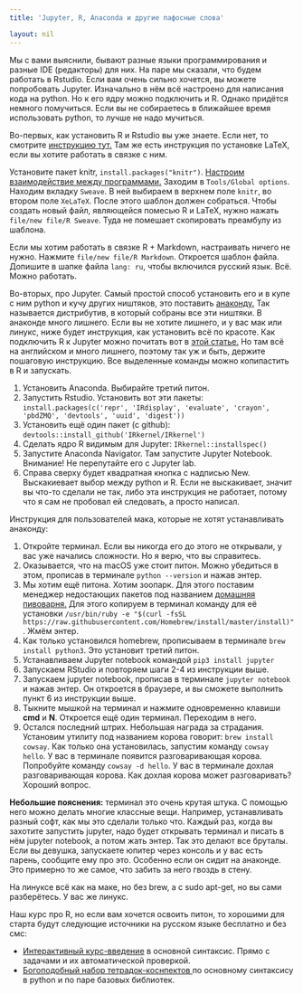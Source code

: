 ```yaml
---
title: 'Jupyter, R, Anaconda и другие пафосные слова'

layout: nil
---
```


Мы с вами выяснили, бывают разные языки программирования и разные IDE (редакторы) для них. На паре мы сказали, что будем работать в Rstudio. Если вам очень сильно хочется, вы можете попробовать Jupyter. Изначально в нём всё настроено для написания кода на python. Но к его ядру можно подключить и R. Однако придётся немного помучиться. Если вы не собираетесь в ближайшее время использовать python, то лучше не надо мучиться.

Во-первых, как установить R и Rstudio вы уже знаете. Если нет, то смотрите [инструкцию тут.](https://github.com/bdemeshev/em301/wiki/R) Там же есть инструкция по установке LaTeX, если вы хотите работать в связке с ним.

Установите пакет knitr, `install.packages("knitr")`. [Настроим взаимодействие между программами.](http://rpubs.com/YaRrr/sweaveintro)  Заходим в `Tools/Global options`. Находим вкладку `Sweave`. В ней выбираем в верхнем поле `knitr`, во втором поле `XeLaTeX`. После этого шаблон должен собраться. Чтобы создать новый файл, являющейся помесью R и LaTeX, нужно нажать  `file/new file/R Sweave`. Туда не помешает скопировать преамбулу из шаблона.

Если мы хотим работать в связке R + Markdown, настраивать ничего не нужно. Нажмите `file/new file/R Markdown`. Откроется шаблон файла. Допишите в шапке файла `lang: ru`, чтобы включился русский язык. Всё. Можно работать.


Во-вторых, про Jupyter. Самый простой способ установить его и в купе с ним python и кучу других ништяков, это поставить [анаконду.](https://www.anaconda.com/download) Так называется дистрибутив, в который собраны все эти ништяки. В анаконде много лишнего. Если вы не хотите лишнего, и у вас мак или линукс, ниже будет инструкция, как установить всё по красоте. Как подключить R к Jupyter можно почитать вот в [этой статье.](https://www.datacamp.com/community/blog/jupyter-notebook-r) Но там всё на английском и много лишнего, поэтому так уж и быть, держите пошаговую инструкцию. Все выделенные команды можно копипастить в R и запускать.  

1. Установить Anaconda. Выбирайте третий питон.
2. Запустить Rstudio. Установить вот эти пакеты: `install.packages(c('repr', 'IRdisplay', 'evaluate', 'crayon', 'pbdZMQ', 'devtools', 'uuid', 'digest'))`
3. Установить ещё один пакет (c github): `devtools::install_github('IRkernel/IRkernel')`
4. Сделать ядро R видимым для Jupyter: `IRkernel::installspec()`
5. Запустите Anaconda Navigator. Там запустите Jupyter Notebook. Внимание! Не перепутайте его с Jupyter lab.
6. Справа сверху будет квадратная кнопка с надписью New. Выскакиевает выбор между python и R. Если не выскакивает, значит вы что-то сделали не так, либо эта инструкция не работает, потому что я сам не пробовал ей следовать, а просто написал.

Инструкция для пользователей мака, которые не хотят устанавливать анаконду:

1. Откройте терминал. Если вы никогда его до этого не открывали, у вас уже начались сложности. Но я верю, что вы справитесь.
2. Оказывается, что на macOS уже стоит питон. Можно убедиться в этом, прописав в терминале `python --version` и нажав энтер.
3. Мы хотим ещё питона. Хотим зоопарк. Для этого поставим менеджер недостающих пакетов под названием [домашняя пивоварня.](https://brew.sh/) Для этого копируем в терминал команду для её установки `/usr/bin/ruby -e "$(curl -fsSL https://raw.githubusercontent.com/Homebrew/install/master/install)"`. Жмём энтер.
4. Как только установился homebrew, прописываем в терминале `brew install python3`. Это установит третий питон.
5. Устанавливаем Jupyter notebook командой `pip3 install jupyter`
6. Запускаем RStudio и повторяем шаги 2-4 из инструкции выше.
7. Запускаем jupyter notebook, прописав в терминале `jupyter notebook` и нажав энтер. Он откроется в браузере, и вы сможете выполнить пункт 6 из инструкции выше.
8. Тыкните мышкой на терминал и нажмите одновременно клавиши __cmd__ и __N__. Откроется ещё один терминал. Переходим в него.
9. Остался последний штрих. Небольшая награда за страдания. Установим утилиту под названием корова говорит: `brew install cowsay`. Как только она установилась, запустим команду `cowsay hello`. У вас в терминале появится разговаривающая корова. Попробуйте команду `cowsay -d hello`. У вас в терминале дохлая разговаривающая корова. Как дохлая корова может разговаривать? Хороший вопрос.

__Небольшие пояснения:__ терминал это очень крутая штука. С помощью него можно делать многие классные вещи. Например, устанавливать разный софт, как мы это сделали только что. Каждый раз, когда вы захотите запустить jupyter, надо будет открывать терминал и писать в нём jupyter notebook, а потом жать энтер. Так это делают все бруталы. Если вы девушка, запускаете юпитер через консоль и у вас есть парень, сообщите ему про это. Особенно если он сидит на анаконде. Это примерно то же самое, что забить за него гвоздь в стену.  

На линуксе всё как на маке, но без brew, а с sudo apt-get, но вы сами разберётесь. У вас же линукс.

Наш курс про R, но если вам хочется освоить питон, то хорошими для старта будут следующие источники на русском языке бесплатно и без смс:

* [Интерактивный курс-введение](http://pythontutor.ru/) в основной синтаксис. Прямо с задачами и их автоматической проверкой.
* [Богоподобный набор тетрадок-коснпектов  ](http://math-info.hse.ru/2015-16/Программирование_на_языке_Python_для_сбора_и_анализа_данных) по основному синтаксису в python и по паре базовых библиотек.
